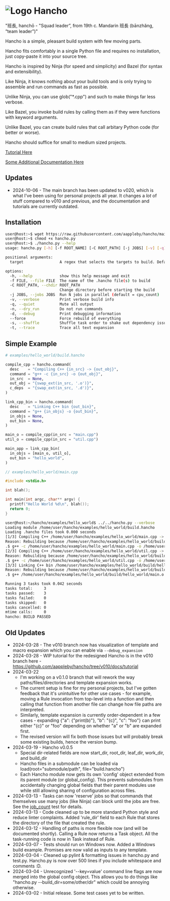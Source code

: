 # ![Logo](https://github.com/aappleby/hancho/blob/main/docs/hancho_small.png?raw=true) Hancho

"班長, hanchō - "Squad leader”, from 19th c. Mandarin 班長 (bānzhǎng, “team leader”)"

Hancho is a simple, pleasant build system with few moving parts.

Hancho fits comfortably in a single Python file and requires no installation, just copy-paste it into your source tree.

Hancho is inspired by Ninja (for speed and simplicity) and Bazel (for syntax and extensibility).

Like Ninja, it knows nothing about your build tools and is only trying to assemble and run commands as fast as possible.

Unlike Ninja, you can use glob("*.cpp") and such to make things far less verbose.

Like Bazel, you invoke build rules by calling them as if they were functions with keyword arguments.

Unlike Bazel, you can create build rules that call arbitary Python code (for better or worse).

Hancho should suffice for small to medium sized projects.

[Tutorial Here](tutorial)

[Some Additional Documentation Here](docs)

## Updates
 - 2024-10-06 - The main branch has been updated to v020, which is what I've been using for personal projects all year. It changes a _lot_ of stuff compared to v010 and previous, and the documentation and tutorials are currently outdated.

## Installation

``` bash
user@host:~$ wget https://raw.githubusercontent.com/aappleby/hancho/main/hancho.py
user@host:~$ chmod +x hancho.py
user@host:~$ ./hancho.py --help
usage: hancho.py [-h] [-f ROOT_NAME] [-C ROOT_PATH] [-j JOBS] [-v] [-q] [-n] [-d] [--force] [-s] [-t] [target]

positional arguments:
  target                A regex that selects the targets to build. Defaults to all targets.

options:
  -h, --help            show this help message and exit
  -f FILE, --file FILE  The name of the .hancho file(s) to build
  -C ROOT_PATH, --chdir ROOT_PATH
                        Change directory before starting the build
  -j JOBS, --jobs JOBS  Run N jobs in parallel (default = cpu_count)
  -v, --verbose         Print verbose build info
  -q, --quiet           Mute all output
  -n, --dry_run         Do not run commands
  -d, --debug           Print debugging information
  --force               Force rebuild of everything
  -s, --shuffle         Shuffle task order to shake out dependency issues
  -t, --trace           Trace all text expansion
```

## Simple Example

```python
# examples/hello_world/build.hancho

compile_cpp = hancho.command(
  desc    = "Compiling C++ {in_src} -> {out_obj}",
  command = "g++ -c {in_src} -o {out_obj}",
  in_src  = None,
  out_obj = "{swap_ext(in_src, '.o')}",
  c_deps  = "{swap_ext(in_src, '.d')}",
)

link_cpp_bin = hancho.command(
  desc    = "Linking C++ bin {out_bin}",
  command = "g++ {in_objs} -o {out_bin}",
  in_objs = None,
  out_bin = None,
)

main_o = compile_cpp(in_src = "main.cpp")
util_o = compile_cpp(in_src = "util.cpp")

main_app = link_cpp_bin(
  in_objs = [main_o, util_o],
  out_bin = "hello_world",
)
```

```cpp
// examples/hello_world/main.cpp

#include <stdio.h>

int blah();

int main(int argc, char** argv) {
  printf("Hello World %d\n", blah());
  return 0;
}
```

```sh
user@host:~/hancho/examples/hello_world$ ../../hancho.py --verbose
Loading module /home/user/hancho/examples/hello_world/build.hancho
Loading .hancho files took 0.000 seconds
[1/3] Compiling C++ /home/user/hancho/examples/hello_world/main.cpp -> /home/user/hancho/examples/hello_world/build/hello_world/main.o
Reason: Rebuilding because /home/user/hancho/examples/hello_world/build/hello_world/main.o is missing
.$ g++ -c /home/user/hancho/examples/hello_world/main.cpp -o /home/user/hancho/examples/hello_world/build/hello_world/main.o
[2/3] Compiling C++ /home/user/hancho/examples/hello_world/util.cpp -> /home/user/hancho/examples/hello_world/build/hello_world/util.o
Reason: Rebuilding because /home/user/hancho/examples/hello_world/build/hello_world/util.o is missing
.$ g++ -c /home/user/hancho/examples/hello_world/util.cpp -o /home/user/hancho/examples/hello_world/build/hello_world/util.o
[3/3] Linking C++ bin /home/user/hancho/examples/hello_world/build/hello_world/hello_world
Reason: Rebuilding because /home/user/hancho/examples/hello_world/build/hello_world/hello_world is missing
.$ g++ /home/user/hancho/examples/hello_world/build/hello_world/main.o /home/user/hancho/examples/hello_world/build/hello_world/util.o -o /home/user/hancho/examples/hello_world/build/hello_world/hello_world

Running 3 tasks took 0.042 seconds
tasks total:     3
tasks passed:    3
tasks failed:    0
tasks skipped:   0
tasks cancelled: 0
mtime calls:     0
hancho: BUILD PASSED
```

## Old Updates
 - 2024-03-28 - The v010 branch now has visualization of template and macro expansion which you can enable via ```--debug_expansion```
 - 2024-03-28 - WIP tutorial for the redesigned Hancho is in the v010 branch here - https://github.com/aappleby/hancho/tree/v010/docs/tutorial
 - 2024-03-22
   - I'm working on a v0.1.0 branch that will rework the way paths/files/directories and template expansion works.
   - The current setup is fine for my personal projects, but I've gotten feedback that it's unintuitive for other use cases - for example, moving a Rule invocation from top-level into a function and then calling that function from another file can change how file paths are interpreted.
   - Similarly, template expansion is currently order-dependent in a few cases - expanding {"a": {"print(b)"}, "b": "{c}", "c": "foo"} can print either "{c}" or "foo" depending on whether "a" or "b" are expanded first.
   - The revised version will fix both those issues but will probably break some existing builds, hence the version bump.
 - 2024-03-19 - Hancho v0.0.5
   - Special dir-related fields are now start_dir, root_dir, leaf_dir, work_dir, and build_dir
   - Hancho files in a submodule can be loaded via load(root="submodule/path", file="build.hancho")
   - Each Hancho module now gets its own 'config' object extended from its parent module (or global_config). This prevents submodules from accidentally changing global fields that their parent modules use while still allowing sharing of configuration across files.
 - 2024-03-13 - Tasks can now 'reserve' jobs so that commands that themselves use many jobs (like Ninja) can block until the jobs are free. See the [job_count](tests/job_count.hancho) test for details.
 - 2024-03-13 - Code cleaned up to be more standard Python style and reduce linter complaints. Added 'rule_dir' field to each Rule that stores the directory of the file that created the rule.
 - 2024-03-12 - Handling of paths is more flexible now (and will be documented shortly). Calling a Rule now returns a Task object. All the task-running code is now in Task instead of Rule.
 - 2024-03-07 - Tests should run on Windows now. Added a Windows build example. Promises are now valid as inputs to any template.
 - 2024-03-04 - Cleaned up pylint & formatting issues in hancho.py and test.py. Hancho.py is now over 500 lines if you include whitespace and comments :D.
 - 2024-03-04 - Unrecognized '--key=value' command line flags are now merged into the global config object. This allows you to do things like "hancho.py --build_dir=some/other/dir" which could be annoying otherwise.
 - 2024-03-02 - Initial release. Some test cases yet to be written.
